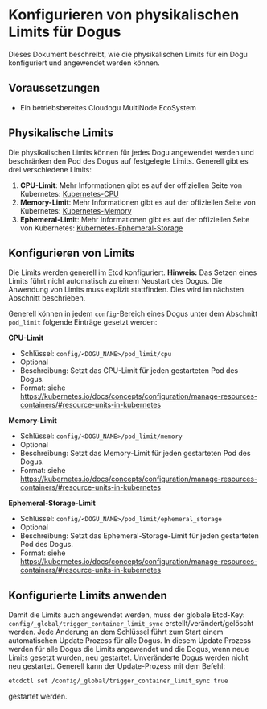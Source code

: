 # Konfigurieren von physikalischen Limits für Dogus

Dieses Dokument beschreibt, wie die physikalischen Limits für ein Dogu konfiguriert und angewendet werden können.

## Voraussetzungen

* Ein betriebsbereites Cloudogu MultiNode EcoSystem

## Physikalische Limits

Die physikalischen Limits können für jedes Dogu angewendet werden und beschränken den Pod des Dogus auf festgelegte
Limits.
Generell gibt es drei verschiedene Limits:

1. **CPU-Limit**: Mehr Informationen gibt es auf der offiziellen Seite von
   Kubernetes: [Kubernetes-CPU](https://kubernetes.io/docs/concepts/configuration/manage-resources-containers/#meaning-of-cpu)
1. **Memory-Limit**: Mehr Informationen gibt es auf der offiziellen Seite von
   Kubernetes: [Kubernetes-Memory](https://kubernetes.io/docs/concepts/configuration/manage-resources-containers/#meaning-of-memory)
1. **Ephemeral-Limit**: Mehr Informationen gibt es auf der offiziellen Seite von
   Kubernetes: [Kubernetes-Ephemeral-Storage](https://kubernetes.io/docs/concepts/configuration/manage-resources-containers/#local-ephemeral-storage)

## Konfigurieren von Limits

Die Limits werden generell im Etcd konfiguriert. **Hinweis:** Das Setzen eines Limits führt nicht automatisch zu einem
Neustart des Dogus. Die Anwendung von Limits muss explizit stattfinden. Dies wird im nächsten Abschnitt beschrieben.

Generell können in jedem `config`-Bereich eines Dogus unter dem Abschnitt `pod_limit` folgende Einträge gesetzt werden:

**CPU-Limit**

- Schlüssel: `config/<DOGU_NAME>/pod_limit/cpu`
- Optional
- Beschreibung: Setzt das CPU-Limit für jeden gestarteten Pod des Dogus.
- Format:
  siehe https://kubernetes.io/docs/concepts/configuration/manage-resources-containers/#resource-units-in-kubernetes

**Memory-Limit**

- Schlüssel: `config/<DOGU_NAME>/pod_limit/memory`
- Optional
- Beschreibung: Setzt das Memory-Limit für jeden gestarteten Pod des Dogus.
- Format:
  siehe https://kubernetes.io/docs/concepts/configuration/manage-resources-containers/#resource-units-in-kubernetes

**Ephemeral-Storage-Limit**

- Schlüssel: `config/<DOGU_NAME>/pod_limit/ephemeral_storage`
- Optional
- Beschreibung: Setzt das Ephemeral-Storage-Limit für jeden gestarteten Pod des Dogus.
- Format:
  siehe https://kubernetes.io/docs/concepts/configuration/manage-resources-containers/#resource-units-in-kubernetes

## Konfigurierte Limits anwenden

Damit die Limits auch angewendet werden, muss der globale Etcd-Key: `config/_global/trigger_container_limit_sync`
erstellt/verändert/gelöscht werden. Jede Änderung an dem Schlüssel führt zum Start einem automatischen Update Prozess
für alle Dogus. In diesem Update Prozess werden für alle Dogus die Limits angewendet und die Dogus, wenn neue Limits
gesetzt wurden, neu gestartet. Unveränderte Dogus werden nicht neu gestartet. Generell kann der Update-Prozess mit dem
Befehl:

```bash
etcdctl set /config/_global/trigger_container_limit_sync true
```

gestartet werden.